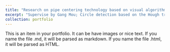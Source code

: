 ```yaml
---
title: "Research on pipe centering technology based on visual algorithm in electromagnetic pulse welding"
excerpt: "Supervise by Gang Mou; Circle detection based on the Hough transform; Automatic control system construction based on Arduino<br/><img src='/images/pipe centering.png'>"
collection: portfolio
---
```


This is an item in your portfolio. It can be have images or nice text. If you name the file .md, it will be parsed as markdown. If you name the file .html, it will be parsed as HTML. 
